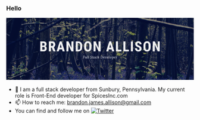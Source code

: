 ### Hello

<img src="https://raw.githubusercontent.com/BrandonJAllison/BrandonJAllison/master/Brandon%20Allison.png" style= "margin: 0 auto;"/>

- 💬 I am a full stack developer from Sunbury, Pennsylvania.  My current role is Front-End developer for SpicesInc.com 
- 📫 How to reach me: brandon.james.allison@gmail.com
- You can find and follow me on [![Twitter][1.2]][1]

<!-- Icons -->

[1.2]: http://i.imgur.com/wWzX9uB.png (twitter icon without padding)


<!-- Links to your social media accounts -->

[1]: https://https://twitter.com/Web_DevB


<!--
**BrandonJAllison/BrandonJAllison** is a ✨ _special_ ✨ repository because its `README.md` (this file) appears on your GitHub profile.

Here are some ideas to get you started:

- 🔭 I’m currently working on ...
- 🌱 I’m currently learning ...
- 👯 I’m looking to collaborate on ...
- 🤔 I’m looking for help with ...
- 💬 Ask me about ...
- 📫 How to reach me: ...
- 😄 Pronouns: ...
- ⚡ Fun fact: ...
-->
